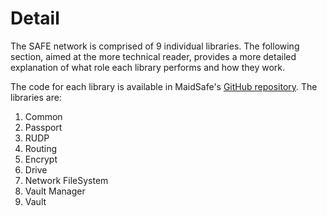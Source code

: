 # Detail

The SAFE network is comprised of 9 individual libraries. The following section, aimed at the more technical reader, provides a more detailed explanation of what role each library performs and how they work.

The code for each library is available in MaidSafe's [GitHub repository](https://github.com/maidsafe). The libraries are:

1.  Common
2.  Passport
3.  RUDP
4.  Routing
5.  Encrypt
6.  Drive
7.  Network FileSystem
8.  Vault Manager
9.  Vault


